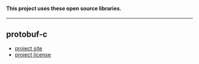#### This project uses these open source libraries.

----

## protobuf-c

* [project site](https://github.com/protobuf-c/protobuf-c)
* [project license](https://github.com/protobuf-c/protobuf-c/blob/master/LICENSE)

